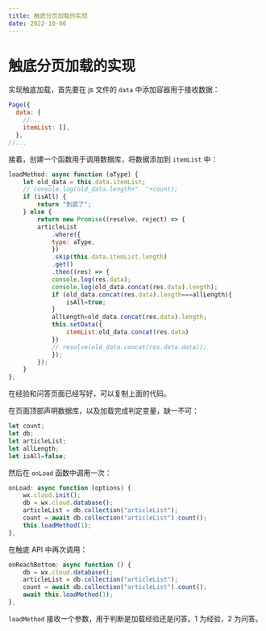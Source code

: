 ```yaml
---
title: 触底分页加载的实现
date: 2022-10-06
---
```


# 触底分页加载的实现

实现触底加载，首先要在 js 文件的 `data` 中添加容器用于接收数据：  

```js
Page({
  data: {
    //...
    itemList: [],
  },
//...
```

接着，创建一个函数用于调用数据库，将数据添加到 `itemList` 中：  

```js
loadMethod: async function (aType) {
    let old_data = this.data.itemList;
    // console.log(old_data.length+"  "+count);
    if (isAll) {
        return "到底了";
    } else {
        return new Promise((resolve, reject) => {
        articleList
            .where({
            type: aType,
            })
            .skip(this.data.itemList.length)
            .get()
            .then((res) => {
            console.log(res.data);
            console.log(old_data.concat(res.data).length);
            if (old_data.concat(res.data).length===allLength){
                isAll=true;
            }
            allLength=old_data.concat(res.data).length;
            this.setData({
                itemList:old_data.concat(res.data)
            })
            // resolve(old_data.concat(res.data.data));
            });
        });
    }
},
```

在经验和问答页面已经写好，可以复制上面的代码。  

在页面顶部声明数据库，以及加载完成判定变量，缺一不可：  

```js
let count;
let db;
let articleList;
let allLength;
let isAll=false;
```

然后在 `onLoad` 函数中调用一次：  

```js
onLoad: async function (options) {
    wx.cloud.init();
    db = wx.cloud.database();
    articleList = db.collection("articleList");
    count = await db.collection("articleList").count();
    this.loadMethod(1);
},
```

在触底 API 中再次调用：  

```js
onReachBottom: async function () {
    db = wx.cloud.database();
    articleList = db.collection("articleList");
    count = await db.collection("articleList").count();
    await this.loadMethod(1);
},
```

`loadMethod` 接收一个参数，用于判断是加载经验还是问答。1 为经验，2 为问答。
